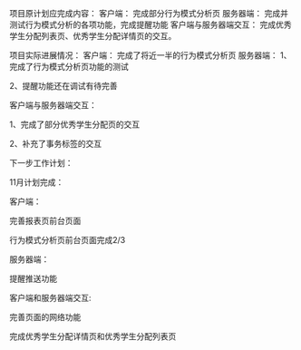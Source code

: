项目原计划应完成内容：
客户端：
完成部分行为模式分析页
服务器端：
完成并测试行为模式分析的各项功能，完成提醒功能
客户端与服务器端交互：
完成优秀学生分配列表页、优秀学生分配详情页的交互。

项目实际进展情况：
客户端：
完成了将近一半的行为模式分析页
服务器端：
1、完成了行为模式分析页功能的测试

2、提醒功能还在调试有待完善

客户端与服务器端交互：

1、完成了部分优秀学生分配页的交互

2、补充了事务标签的交互

下一步工作计划：

11月计划完成：

客户端：

完善报表页前台页面

行为模式分析页前台页面完成2/3

服务器端：

提醒推送功能

客户端和服务器端交互:

完善页面的网络功能

完成优秀学生分配详情页和优秀学生分配列表页

